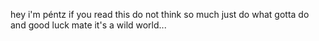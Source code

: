 hey i'm péntz
if you read this do not think so much
just do what gotta do
and good luck mate
it's a wild world...
